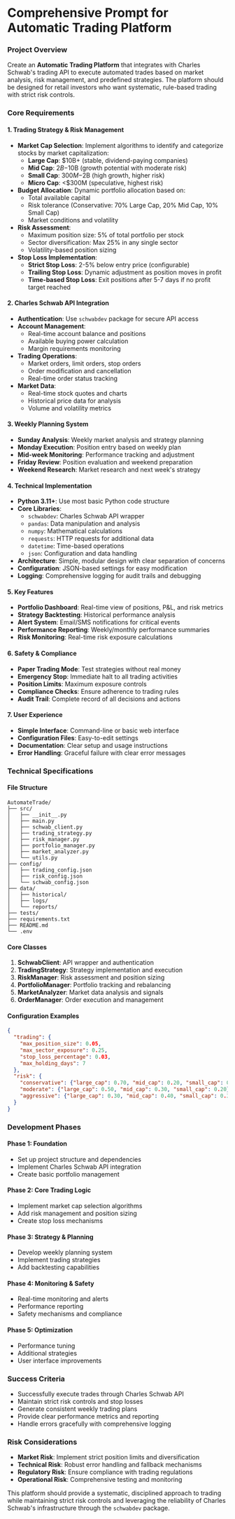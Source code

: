 # Comprehensive Prompt for Automatic Trading Platform

### Project Overview
Create an **Automatic Trading Platform** that integrates with Charles Schwab's trading API to execute automated trades based on market analysis, risk management, and predefined strategies. The platform should be designed for retail investors who want systematic, rule-based trading with strict risk controls.

### Core Requirements

#### 1. **Trading Strategy & Risk Management**
- **Market Cap Selection**: Implement algorithms to identify and categorize stocks by market capitalization:
  - **Large Cap**: $10B+ (stable, dividend-paying companies)
  - **Mid Cap**: $2B-$10B (growth potential with moderate risk)
  - **Small Cap**: $300M-$2B (high growth, higher risk)
  - **Micro Cap**: <$300M (speculative, highest risk)
- **Budget Allocation**: Dynamic portfolio allocation based on:
  - Total available capital
  - Risk tolerance (Conservative: 70% Large Cap, 20% Mid Cap, 10% Small Cap)
  - Market conditions and volatility
- **Risk Assessment**: 
  - Maximum position size: 5% of total portfolio per stock
  - Sector diversification: Max 25% in any single sector
  - Volatility-based position sizing
- **Stop Loss Implementation**:
  - **Strict Stop Loss**: 2-5% below entry price (configurable)
  - **Trailing Stop Loss**: Dynamic adjustment as position moves in profit
  - **Time-based Stop Loss**: Exit positions after 5-7 days if no profit target reached

#### 2. **Charles Schwab API Integration**
- **Authentication**: Use `schwabdev` package for secure API access
- **Account Management**: 
  - Real-time account balance and positions
  - Available buying power calculation
  - Margin requirements monitoring
- **Trading Operations**:
  - Market orders, limit orders, stop orders
  - Order modification and cancellation
  - Real-time order status tracking
- **Market Data**: 
  - Real-time stock quotes and charts
  - Historical price data for analysis
  - Volume and volatility metrics

#### 3. **Weekly Planning System**
- **Sunday Analysis**: Weekly market analysis and strategy planning
- **Monday Execution**: Position entry based on weekly plan
- **Mid-week Monitoring**: Performance tracking and adjustment
- **Friday Review**: Position evaluation and weekend preparation
- **Weekend Research**: Market research and next week's strategy

#### 4. **Technical Implementation**
- **Python 3.11+**: Use most basic Python code structure
- **Core Libraries**:
  - `schwabdev`: Charles Schwab API wrapper
  - `pandas`: Data manipulation and analysis
  - `numpy`: Mathematical calculations
  - `requests`: HTTP requests for additional data
  - `datetime`: Time-based operations
  - `json`: Configuration and data handling
- **Architecture**: Simple, modular design with clear separation of concerns
- **Configuration**: JSON-based settings for easy modification
- **Logging**: Comprehensive logging for audit trails and debugging

#### 5. **Key Features**
- **Portfolio Dashboard**: Real-time view of positions, P&L, and risk metrics
- **Strategy Backtesting**: Historical performance analysis
- **Alert System**: Email/SMS notifications for critical events
- **Performance Reporting**: Weekly/monthly performance summaries
- **Risk Monitoring**: Real-time risk exposure calculations

#### 6. **Safety & Compliance**
- **Paper Trading Mode**: Test strategies without real money
- **Emergency Stop**: Immediate halt to all trading activities
- **Position Limits**: Maximum exposure controls
- **Compliance Checks**: Ensure adherence to trading rules
- **Audit Trail**: Complete record of all decisions and actions

#### 7. **User Experience**
- **Simple Interface**: Command-line or basic web interface
- **Configuration Files**: Easy-to-edit settings
- **Documentation**: Clear setup and usage instructions
- **Error Handling**: Graceful failure with clear error messages

### Technical Specifications

#### File Structure
```
AutomateTrade/
├── src/
│   ├── __init__.py
│   ├── main.py
│   ├── schwab_client.py
│   ├── trading_strategy.py
│   ├── risk_manager.py
│   ├── portfolio_manager.py
│   ├── market_analyzer.py
│   └── utils.py
├── config/
│   ├── trading_config.json
│   ├── risk_config.json
│   └── schwab_config.json
├── data/
│   ├── historical/
│   ├── logs/
│   └── reports/
├── tests/
├── requirements.txt
├── README.md
└── .env
```

#### Core Classes
1. **SchwabClient**: API wrapper and authentication
2. **TradingStrategy**: Strategy implementation and execution
3. **RiskManager**: Risk assessment and position sizing
4. **PortfolioManager**: Portfolio tracking and rebalancing
5. **MarketAnalyzer**: Market data analysis and signals
6. **OrderManager**: Order execution and management

#### Configuration Examples
```json
{
  "trading": {
    "max_position_size": 0.05,
    "max_sector_exposure": 0.25,
    "stop_loss_percentage": 0.03,
    "max_holding_days": 7
  },
  "risk": {
    "conservative": {"large_cap": 0.70, "mid_cap": 0.20, "small_cap": 0.10},
    "moderate": {"large_cap": 0.50, "mid_cap": 0.30, "small_cap": 0.20},
    "aggressive": {"large_cap": 0.30, "mid_cap": 0.40, "small_cap": 0.30}
  }
}
```

### Development Phases

#### Phase 1: Foundation
- Set up project structure and dependencies
- Implement Charles Schwab API integration
- Create basic portfolio management

#### Phase 2: Core Trading Logic
- Implement market cap selection algorithms
- Add risk management and position sizing
- Create stop loss mechanisms

#### Phase 3: Strategy & Planning
- Develop weekly planning system
- Implement trading strategies
- Add backtesting capabilities

#### Phase 4: Monitoring & Safety
- Real-time monitoring and alerts
- Performance reporting
- Safety mechanisms and compliance

#### Phase 5: Optimization
- Performance tuning
- Additional strategies
- User interface improvements

### Success Criteria
- Successfully execute trades through Charles Schwab API
- Maintain strict risk controls and stop losses
- Generate consistent weekly trading plans
- Provide clear performance metrics and reporting
- Handle errors gracefully with comprehensive logging

### Risk Considerations
- **Market Risk**: Implement strict position limits and diversification
- **Technical Risk**: Robust error handling and fallback mechanisms
- **Regulatory Risk**: Ensure compliance with trading regulations
- **Operational Risk**: Comprehensive testing and monitoring

This platform should provide a systematic, disciplined approach to trading while maintaining strict risk controls and leveraging the reliability of Charles Schwab's infrastructure through the `schwabdev` package.
